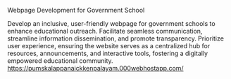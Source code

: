 Webpage Development for Government School 

Develop an inclusive, user-friendly webpage for government schools to enhance educational
outreach. Facilitate seamless communication, streamline information dissemination, and promote
transparency. Prioritize user experience, ensuring the website serves as a centralized hub for resources,
announcements, and interactive tools, fostering a digitally empowered educational community.
https://pumskalappanaickkenpalayam.000webhostapp.com/
